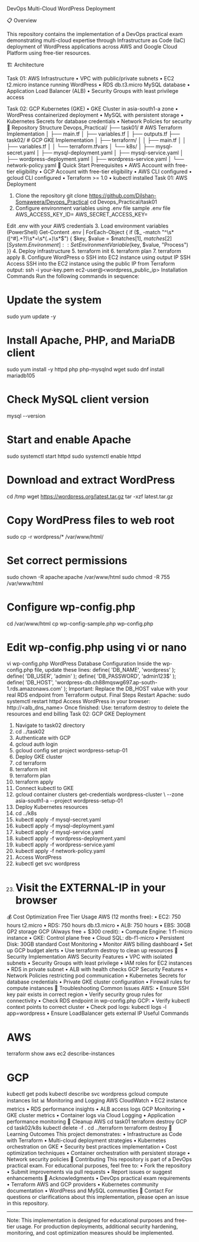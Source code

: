 DevOps Multi-Cloud WordPress Deployment

📋 Overview

This repository contains the implementation of a DevOps practical exam demonstrating multi-cloud expertise through Infrastructure as Code (IaC) deployment of WordPress applications across AWS and Google Cloud Platform using free-tier resources.

🏗️ Architecture

Task 01: AWS Infrastructure
•	VPC with public/private subnets
•	EC2 t2.micro instance running WordPress
•	RDS db.t3.micro MySQL database
•	Application Load Balancer (ALB)
•	Security Groups with least privilege access

Task 02: GCP Kubernetes (GKE)
•	GKE Cluster in asia-south1-a zone
•	WordPress containerized deployment
•	MySQL with persistent storage
•	Kubernetes Secrets for database credentials
•	Network Policies for security
📁 Repository Structure
Devops_Practical/
├── task01/                 # AWS Terraform Implementation
│   ├── main.tf
│   ├── variables.tf
│   ├── outputs.tf
├── task02/                 # GCP GKE Implementation
│   ├── terraform/
│   │   ├── main.tf
│   │   ├── variables.tf
│   │   └── terraform.tfvars
│   └── k8s/
│       ├── mysql-secret.yaml
│       ├── mysql-deployment.yaml
│       ├── mysql-service.yaml
│       ├── wordpress-deployment.yaml
│       ├── wordpress-service.yaml
│       └── network-policy.yaml
🚀 Quick Start
Prerequisites
•	AWS Account with free-tier eligibility
•	GCP Account with free-tier eligibility
•	AWS CLI configured
•	gcloud CLI configured
•	Terraform >= 1.0
•	kubectl installed
Task 01: AWS Deployment
1.	Clone the repository
git clone https://github.com/Dilshan-Somaweera/Devops_Practical
cd Devops_Practical/task01
2.	Configure environment variables using .env file
sample .env file
AWS_ACCESS_KEY_ID=
AWS_SECRET_ACCESS_KEY=

Edit .env with your AWS credentials
3.	Load environment variables (PowerShell)
Get-Content .env | ForEach-Object {
  if ($_ -match "^\s*([^#].+?)\s*=\s*(.+)\s*$") {
  $key, $value = $matches[1], $matches[2]
  [System.Environment]::SetEnvironmentVariable($key, $value, "Process")
  	}}
4.	Deploy infrastructure
5.	terraform init
6.	terraform plan
7.	terraform apply
8.	Configure WordPress
o	SSH into EC2 instance using output IP
SSH Access
SSH into the EC2 instance using the public IP from Terraform output:
ssh -i your-key.pem ec2-user@<wordpress_public_ip>
Installation Commands
Run the following commands in sequence:
# Update the system
sudo yum update -y
# Install Apache, PHP, and MariaDB client
sudo yum install -y httpd php php-mysqlnd wget
sudo dnf install mariadb105
# Check MySQL client version
mysql --version
# Start and enable Apache
sudo systemctl start httpd
sudo systemctl enable httpd
# Download and extract WordPress
cd /tmp
wget https://wordpress.org/latest.tar.gz
tar -xzf latest.tar.gz
# Copy WordPress files to web root
sudo cp -r wordpress/* /var/www/html/
# Set correct permissions
sudo chown -R apache:apache /var/www/html
sudo chmod -R 755 /var/www/html
# Configure wp-config.php
cd /var/www/html
cp wp-config-sample.php wp-config.php
# Edit wp-config.php using vi or nano
vi wp-config.php
WordPress Database Configuration
Inside the wp-config.php file, update these lines:
define( 'DB_NAME', 'wordpress' );
define( 'DB_USER', 'admin' );
define( 'DB_PASSWORD', 'admin123$' );
define( 'DB_HOST', 'wordpress-db.ch88mqswg697.ap-south-1.rds.amazonaws.com' );
Important: Replace the DB_HOST value with your real RDS endpoint from Terraform output.
Final Steps
Restart Apache:
sudo systemctl restart httpd
Access WordPress in your browser:
http://<alb_dns_name>
Once finished:
Use: terraform destroy 
to delete the resources and end billing
Task 02: GCP GKE Deployment
1.	Navigate to task02 directory
2.	cd ../task02
3.	Authenticate with GCP
4.	gcloud auth login
5.	gcloud config set project wordpress-setup-01
6.	Deploy GKE cluster
7.	cd terraform
8.	terraform init
9.	terraform plan
10.	terraform apply
11.	Connect kubectl to GKE
12.	gcloud container clusters get-credentials wordpress-cluster \  --zone asia-south1-a --project wordpress-setup-01
13.	Deploy Kubernetes resources
14.	cd ../k8s
15.	kubectl apply -f mysql-secret.yaml
16.	kubectl apply -f mysql-deployment.yaml
17.	kubectl apply -f mysql-service.yaml
18.	kubectl apply -f wordpress-deployment.yaml
19.	kubectl apply -f wordpress-service.yaml
20.	kubectl apply -f network-policy.yaml
21.	Access WordPress
22.	kubectl get svc wordpress
23.	# Visit the EXTERNAL-IP in your browser
💰 Cost Optimization
Free Tier Usage
AWS (12 months free):
•	EC2: 750 hours t2.micro
•	RDS: 750 hours db.t3.micro
•	ALB: 750 hours
•	EBS: 30GB GP2 storage
GCP (Always free + $300 credit):
•	Compute Engine: 1 f1-micro instance
•	GKE: Control plane free
•	Cloud SQL: db-f1-micro
•	Persistent Disk: 30GB standard
Cost Monitoring
•	Monitor AWS billing dashboard
•	Set up GCP budget alerts
•	Use terraform destroy to clean up resources
🔐 Security Implementation
AWS Security Features
•	VPC with isolated subnets
•	Security Groups with least privilege
•	IAM roles for EC2 instances
•	RDS in private subnet
•	ALB with health checks
GCP Security Features
•	Network Policies restricting pod communication
•	Kubernetes Secrets for database credentials
•	Private GKE cluster configuration
•	Firewall rules for compute instances
🔧 Troubleshooting
Common Issues
AWS:
•	Ensure SSH key pair exists in correct region
•	Verify security group rules for connectivity
•	Check RDS endpoint in wp-config.php
GCP:
•	Verify kubectl context points to correct cluster
•	Check pod logs: kubectl logs -l app=wordpress
•	Ensure LoadBalancer gets external IP
Useful Commands
# AWS
terraform show
aws ec2 describe-instances

# GCP
kubectl get pods
kubectl describe svc wordpress
gcloud compute instances list
📊 Monitoring and Logging
AWS CloudWatch
•	EC2 instance metrics
•	RDS performance insights
•	ALB access logs
GCP Monitoring
•	GKE cluster metrics
•	Container logs via Cloud Logging
•	Application performance monitoring
🧹 Cleanup
AWS
cd task01
terraform destroy
GCP
cd task02/k8s
kubectl delete -f .
cd ../terraform
terraform destroy
🎯 Learning Outcomes
This project demonstrates:
•	Infrastructure as Code with Terraform
•	Multi-cloud deployment strategies
•	Kubernetes orchestration on GKE
•	Security best practices implementation
•	Cost optimization techniques
•	Container orchestration with persistent storage
•	Network security policies
🤝 Contributing
This repository is part of a DevOps practical exam. For educational purposes, feel free to:
•	Fork the repository
•	Submit improvements via pull requests
•	Report issues or suggest enhancements
🙏 Acknowledgments
•	DevOps practical exam requirements
•	Terraform AWS and GCP providers
•	Kubernetes community documentation
•	WordPress and MySQL communities
📧 Contact
For questions or clarifications about this implementation, please open an issue in this repository.
________________________________________
Note: This implementation is designed for educational purposes and free-tier usage. For production deployments, additional security hardening, monitoring, and cost optimization measures should be implemented.

